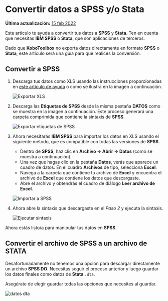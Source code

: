 # Convertir datos a SPSS y/o Stata
**Última actualización:** <a href="https://github.com/kobotoolbox/docs/blob/511ea4cb3c698a4b45e7c2b4efd1af4e356e811f/source/converting_to_spss_and_stata.md" class="reference">15 feb 2022</a>

<p class="note">
  Este artículo te ayuda a convertir tus datos a <strong>SPSS</strong> y
  <strong>Stata</strong>. Ten en cuenta que necesitas
  <strong>IBM SPSS</strong> o <strong>Stata</strong>, que son aplicaciones de terceros.
</p>

Dado que **KoboToolbox** no exporta datos directamente en formato **SPSS** o **Stata**,
este artículo será una guía para que realices la conversión.

## Convertir a SPSS

1. Descarga tus datos como XLS usando las instrucciones proporcionadas en
   [este artículo de ayuda](export_download.md) o como se ilustra en la imagen
   a continuación.

    ![Exportar XLS](/images/converting_to_spss_and_stata/export_xls.gif)

2. Descarga las **Etiquetas de SPSS** desde la misma pestaña **DATOS** como se muestra en la imagen
   a continuación. Este proceso generará una carpeta comprimida que contiene la
   sintaxis de **SPSS**.

    ![Exportar etiquetas de SPSS](/images/converting_to_spss_and_stata/export_spss_labels.gif)

3. Ahora necesitarás **IBM SPSS** para importar los datos en XLS usando el siguiente
   método, que es compatible con todas las versiones de **SPSS**.

    - Dentro de **SPSS**, haz clic en **Archivo -> Abrir -> Datos** (como se muestra a continuación).
    - Una vez que hagas clic en la pestaña **Datos**, verás que aparece un cuadro de datos.
      En el cuadro **Archivos** de tipo, selecciona **Excel**.
    - Navega a la carpeta que contiene tu archivo de **Excel** y encuentra el
      archivo de **Excel** que contiene los datos que descargaste.
    - Abre el archivo y obtendrás el cuadro de diálogo **Leer archivo de Excel**.

    ![Importar a SPSS](/images/converting_to_spss_and_stata/import_into_spss.gif)

4. Ahora abre la sintaxis que descargaste en el _Paso 2_ y ejecuta la sintaxis.

    ![Ejecutar sintaxis](/images/converting_to_spss_and_stata/run_syntax.jpg)

Ahora estás listo/a para manipular tus datos en **SPSS**.

## Convertir el archivo de SPSS a un archivo de STATA

Desafortunadamente no tenemos una opción para descargar directamente un archivo **SPSS DO**.
Necesitas seguir el proceso anterior y luego guardar los datos finales como datos de
**Stata** `.dta`.

Asegúrate de elegir guardar todas las opciones que necesites al guardar.

![datos dta](/images/converting_to_spss_and_stata/dta_data.jpg)